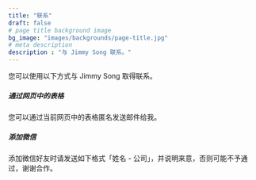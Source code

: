 ```yaml
---
title: "联系"
draft: false
# page title background image
bg_image: "images/backgrounds/page-title.jpg"
# meta description
description : "与 Jimmy Song 联系。"
---
```


您可以使用以下方式与 Jimmy Song 取得联系。

##### 通过网页中的表格

您可以通过当前网页中的表格匿名发送邮件给我。

##### 添加微信

添加微信好友时请发送如下格式「姓名 - 公司」，并说明来意，否则可能不予通过，谢谢合作。
